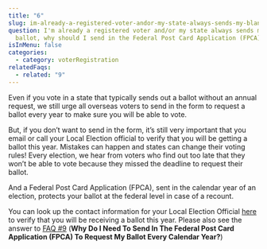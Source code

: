 ```yaml
---
title: "6"
slug: im-already-a-registered-voter-andor-my-state-always-sends-my-blank-ballot
question: I'm already a registered voter and/or my state always sends my blank
  ballot, why should I send in the Federal Post Card Application (FPCA)?
isInMenu: false
categories:
  - category: voterRegistration
relatedFaqs:
  - related: "9"
---
```

Even if you vote in a state that typically sends out a ballot without an annual request, we still urge all overseas voters to send in the form to request a ballot every year to make sure you will be able to vote.

But, if you don’t want to send in the form, it’s still very important that you email or call your Local Election official to verify that you will be getting a ballot this year. Mistakes can happen and states can change their voting rules! Every election, we hear from voters who find out too late that they won’t be able to vote because they missed the deadline to request their ballot.

And a Federal Post Card Application (FPCA), sent in the calendar year of an election, protects your ballot at the federal level in case of a recount.
 
You can look up the contact information for your Local Election Official [here](/states) to verify that you will be receiving a ballot this year. Please also see the answer to [FAQ #9](faqs/9) (**Why Do I Need To Send In The Federal Post Card Application (FPCA) To Request My Ballot Every Calendar Year?**)

